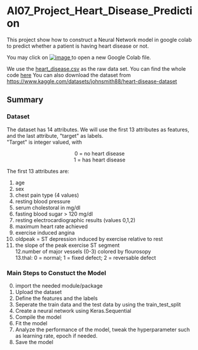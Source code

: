 # AI07_Project_Heart_Disease_Prediction

This project show how to construct a Neural Network model in google colab to predict whether a patient is having heart disease or not.

You may click on [![image](https://user-images.githubusercontent.com/108325848/180697976-7db0c631-5842-47eb-bda3-aa398e4048e2.png)
](https://colab.research.google.com/?utm_source=scs-index) to open a new Google Colab file. 

We use the [heart_disease.csv](heart_disease.csv) as the raw data set.
You can find the whole code [here](https://colab.research.google.com/drive/1UBavWuPHAuDjxr5M8N5wjGck5J8FT3c7)
You can also download the dataset from https://www.kaggle.com/datasets/johnsmith88/heart-disease-dataset

## Summary 
### Dataset
The dataset has 14 attributes. We will use the first 13 attributes as features, and the last attribute, "target" as labels. <br>
"Target" is integer valued, with <br>
<p align="center">
0 = no heart disease <br> 
1 = has heart disease    
</p>

The first 13 attributes are:<br>
1. age <br>
2. sex <br>
3. chest pain type (4 values) <br>
4. resting blood pressure <br>
5. serum cholestoral in mg/dl <br>
6. fasting blood sugar > 120 mg/dl <br>
7. resting electrocardiographic results (values 0,1,2) <br>
8. maximum heart rate achieved <br>
9. exercise induced angina <br>
10. oldpeak = ST depression induced by exercise relative to rest <br>
11. the slope of the peak exercise ST segment <br>
12.number of major vessels (0-3) colored by flourosopy <br>
13.thal: 0 = normal; 1 = fixed defect; 2 = reversable defect <br>

### Main Steps to Constuct the Model
0. import the needed module/package <br>
1. Upload the dataset <br>
2. Define the features and the labels <br>
3. Seperate the train data and the test data by using the train_test_split <br>
4. Create a neural network using Keras.Sequential <br>
5. Compile the model <br>
6. Fit the model <br>
7. Analyze the performance of the model, tweak the hyperparameter such as learning rate, epoch if needed. <br>
8. Save the model <br>

